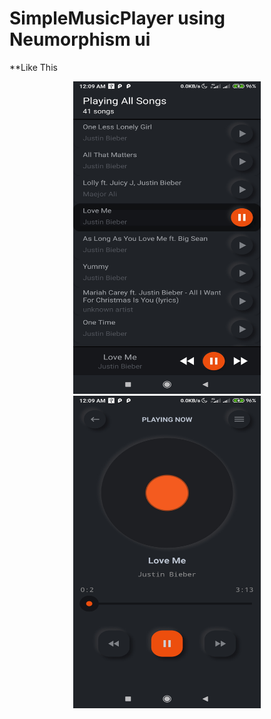 # SimpleMusicPlayer using Neumorphism ui 
**Like This
<p align="center"><img width="300" height="500" src="https://github.com/ThantSin17/SimpleMusicPlayer/blob/master/Screenshot_2020-10-13-00-09-41-242_com.stone.simplemusicplayer.jpg?raw=true" />
<img width="300" height="500" src="https://github.com/ThantSin17/SimpleMusicPlayer/blob/master/Screenshot_2020-10-13-00-09-33-972_com.stone.simplemusicplayer.jpg?raw=true" /></p>
